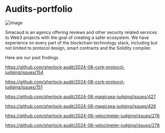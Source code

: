 # Audits-portfolio

![image](https://github.com/user-attachments/assets/0f48dd8f-1564-4a3c-8d4c-6b006751954e)

Smacaud is an agency offering reviews and other security related services to Web3 projects with the goal of creating a safer ecosystem. We have experience on every part of the blockchain technology stack, including but not limited to protocol design, smart contracts and the Solidity compiler.

Here are our past findings

https://github.com/sherlock-audit/2024-08-cork-protocol-judging/issues/154

https://github.com/sherlock-audit/2024-08-cork-protocol-judging/issues/151

https://github.com/sherlock-audit/2024-06-magicsea-judging/issues/427

https://github.com/sherlock-audit/2024-06-magicsea-judging/issues/426

https://github.com/sherlock-audit/2024-06-velocimeter-judging/issues/276

https://github.com/sherlock-audit/2024-06-velocimeter-judging/issues/278

